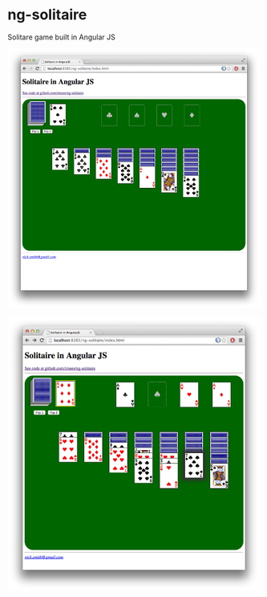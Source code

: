 ng-solitaire
============

Solitare game built in Angular JS

![Alt text](/ss-1.png?raw=true "Screenshot 1")

![Alt text](/ss-2.png?raw=true "Screenshot 2")


